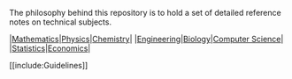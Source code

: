 The philosophy behind this repository is to hold a set of detailed reference notes on technical subjects.


|[Mathematics](./Mathematics/)|[Physics](./Physics/)|[Chemistry](./Chemistry/)|
|[Engineering](./Engineering/)|[Biology](./Biology/)|[Computer Science](./Computer-Science/)|
|[Statistics](./Statistics/)|[Economics](./Economics/)|

[[include:Guidelines]]